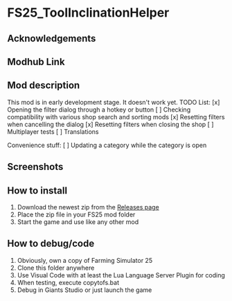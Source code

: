 # FS25_ToolInclinationHelper

## Acknowledgements

## Modhub Link

## Mod description

This mod is in early development stage. It doesn't work yet.
TODO List:
[x] Opening the filter dialog through a hotkey or button
[ ] Checking compatibility with various shop search and sorting mods
[x] Resetting filters when cancelling the dialog
[x] Resetting filters when closing the shop
[ ] Multiplayer tests
[ ] Translations

Convenience stuff:
[ ] Updating a category while the category is open

## Screenshots

## How to install

1. Download the newest zip from the [Releases page](https://github.com/Timmeey86/FS25_TramlineWidthChecker/releases)
1. Place the zip file in your FS25 mod folder
1. Start the game and use like any other mod

## How to debug/code

1. Obviously, own a copy of Farming Simulator 25
1. Clone this folder anywhere
1. Use Visual Code with at least the Lua Language Server Plugin for coding
1. When testing, execute copytofs.bat
1. Debug in Giants Studio or just launch the game
